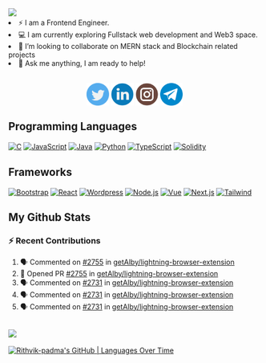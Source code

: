 <a href="https://git.io/typing-svg">
    <img src="https://readme-typing-svg.herokuapp.com/?width=450&lines=Hey👋;This+is+Rithvik;Happy+to+connect!&size=30&weight=800">
</a>

<li>⚡ I am a Frontend Engineer.</li>
<li>💻 I am currently exploring Fullstack web development and Web3 space.</li>
<li>👯 I’m looking to collaborate on MERN stack and Blockchain related projects</li>
<li>💬 Ask me anything, I am ready to help!</li>
<br/>
    
<p align="center">
    <a href="https://twitter.com/Rithvik_op"><img align="center" src="https://raw.githubusercontent.com/Rithvik-padma/Rithvik-padma/main/assets/twitter.svg" alt="Rithvik" height="45" width="45" /></a>
    <a href="https://www.linkedin.com/in/sai-rithvik-padma-6229ba224" target="blank"><img align="center" src="https://raw.githubusercontent.com/Rithvik-padma/Rithvik-padma/main/assets/linkedin.svg" alt="Sai-Rithvik-padma" height="45" width="45" /></a>
    <a href="https://www.instagram.com/rithvikp03"><img align="center" src="https://raw.githubusercontent.com/Rithvik-padma/Rithvik-padma/main/assets/instagram.svg" alt="Rithvik-padma" height="45" width="45" /></a>
    <a href="https://telegram.dog/Do_nt_Be_afraid"><img align="center" src="https://raw.githubusercontent.com/Prince-Mendiratta/Prince-Mendiratta/main/assets/telegram.svg" alt="DontBeAfraid" height="45" width="45" /></a>
</p>

## Programming Languages  

<p>
    <a href="#"><img alt="C" align="center" src="https://custom-icon-badges.herokuapp.com/badge/C-03599C.svg?style=for-the-badge&logo=c-in-hexagon&logoColor=white" height="20"></a>
    <a href="#"><img alt="JavaScript" align="center" src="https://img.shields.io/badge/JavaScript-F7DF1E.svg?style=for-the-badge&logo=javascript&logoColor=black" height="20"></a>
    <a href="#"><img alt="Java" align="center" src="https://img.shields.io/badge/Java-%23ED8B00.svg?style=for-the-badge&logo=openjdk&logoColor=white" height="20"></a>
    <a href="#"><img alt="Python" align="center" src="https://img.shields.io/badge/Python-14354C.svg?style=for-the-badge&logo=python&logoColor=white" height="20"></a>
    <a href="#"><img alt="TypeScript" align="center" src="https://img.shields.io/badge/TypeScript-007ACC.svg?style=for-the-badge&logo=typescript&logoColor=white" height="20"></a>
    <a href="#"><img alt="Solidity" align="center" src="https://img.shields.io/badge/Solidity-000000.svg?style=for-the-badge&logo=solidity&logoColor=white" height="21.85"></a>
</p>

## Frameworks

<flex>
    <a href="#"><img alt="Bootstrap" align="center" src="https://img.shields.io/badge/Bootstrap-7952B3.svg?style=for-the-badge&logo=bootstrap&logoColor=white" height="20"></a>
    <a href="#"><img alt="React" align="center" src="https://img.shields.io/badge/React-20232a.svg?style=for-the-badge&logo=react&logoColor=%2361DAFB" height="22"></a>
    <a href="#"><img alt="Wordpress" align="center" src="https://img.shields.io/badge/Wordpress-21759B?style=for-the-badge&logo=wordpress&logoColor=white" height="20"></a>
    <a href="#"><img alt="Node.js" align="center" src="https://img.shields.io/badge/Node.js-43853D.svg?style=for-the-badge&logo=node.js&logoColor=white" height="20"></a>
    <a href="#"><img alt="Vue" align="center" src="https://img.shields.io/badge/Vue-41B883.svg?style=for-the-badge&logo=vue.js&logoColor=white" height="20"></a>
    <a href="#"><img alt="Next.js" align="center" src="https://img.shields.io/badge/Next-000000.svg?style=for-the-badge&logo=next.js&logoColor=white" height="22.5"></a>
    <a href="#"><img alt="Tailwind" align="center" src="https://img.shields.io/badge/tailwindcss-%2338B2AC.svg?style=for-the-badge&logo=tailwind-css&logoColor=white" height="20"></a>
</flex>

## My Github Stats

### ⚡ Recent Contributions
<!--START_SECTION:activity-->
1. 🗣 Commented on [#2755](https://github.com/getAlby/lightning-browser-extension/pull/2755#issuecomment-1722493232) in [getAlby/lightning-browser-extension](https://github.com/getAlby/lightning-browser-extension)
2. 💪 Opened PR [#2755](https://github.com/getAlby/lightning-browser-extension/pull/2755) in [getAlby/lightning-browser-extension](https://github.com/getAlby/lightning-browser-extension)
3. 🗣 Commented on [#2731](https://github.com/getAlby/lightning-browser-extension/pull/2731#issuecomment-1719746678) in [getAlby/lightning-browser-extension](https://github.com/getAlby/lightning-browser-extension)
4. 🗣 Commented on [#2731](https://github.com/getAlby/lightning-browser-extension/pull/2731#issuecomment-1719102655) in [getAlby/lightning-browser-extension](https://github.com/getAlby/lightning-browser-extension)
5. 🗣 Commented on [#2731](https://github.com/getAlby/lightning-browser-extension/pull/2731#issuecomment-1719100818) in [getAlby/lightning-browser-extension](https://github.com/getAlby/lightning-browser-extension)
<!--END_SECTION:activity-->   

<br/>
<img src="https://streak-stats.demolab.com?user=Rithvik-padma&theme=radical&hide_border=true" width=600em /></p>

[![Rithvik-padma's GitHub | Languages Over Time](https://stats.quine.sh/Rithvik-padma/languages-over-time?theme=dark)](https://quine.sh?utm_source=widgets&utm_campaign=Rithvik-padma)


